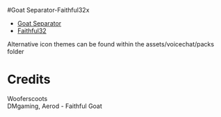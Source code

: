 #Goat Separator-Faithful32x

- [Goat Separator](https://www.curseforge.com/minecraft/mc-mods/simple-voice-chat)
- [Faithful32](https://faithfulpack.net/)

Alternative icon themes can be found within the assets/voicechat/packs folder

# Credits
Wooferscoots\
DMgaming, Aerod - Faithful Goat

